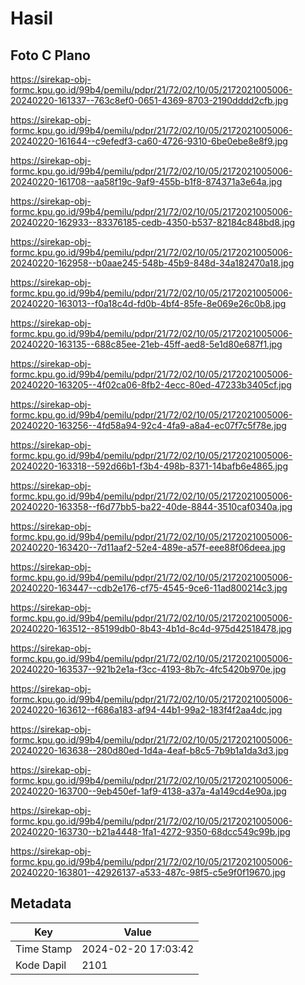 # Hasil

## Foto C Plano

https://sirekap-obj-formc.kpu.go.id/99b4/pemilu/pdpr/21/72/02/10/05/2172021005006-20240220-161337--763c8ef0-0651-4369-8703-2190dddd2cfb.jpg

https://sirekap-obj-formc.kpu.go.id/99b4/pemilu/pdpr/21/72/02/10/05/2172021005006-20240220-161644--c9efedf3-ca60-4726-9310-6be0ebe8e8f9.jpg

https://sirekap-obj-formc.kpu.go.id/99b4/pemilu/pdpr/21/72/02/10/05/2172021005006-20240220-161708--aa58f19c-9af9-455b-b1f8-874371a3e64a.jpg

https://sirekap-obj-formc.kpu.go.id/99b4/pemilu/pdpr/21/72/02/10/05/2172021005006-20240220-162933--83376185-cedb-4350-b537-82184c848bd8.jpg

https://sirekap-obj-formc.kpu.go.id/99b4/pemilu/pdpr/21/72/02/10/05/2172021005006-20240220-162958--b0aae245-548b-45b9-848d-34a182470a18.jpg

https://sirekap-obj-formc.kpu.go.id/99b4/pemilu/pdpr/21/72/02/10/05/2172021005006-20240220-163013--f0a18c4d-fd0b-4bf4-85fe-8e069e26c0b8.jpg

https://sirekap-obj-formc.kpu.go.id/99b4/pemilu/pdpr/21/72/02/10/05/2172021005006-20240220-163135--688c85ee-21eb-45ff-aed8-5e1d80e687f1.jpg

https://sirekap-obj-formc.kpu.go.id/99b4/pemilu/pdpr/21/72/02/10/05/2172021005006-20240220-163205--4f02ca06-8fb2-4ecc-80ed-47233b3405cf.jpg

https://sirekap-obj-formc.kpu.go.id/99b4/pemilu/pdpr/21/72/02/10/05/2172021005006-20240220-163256--4fd58a94-92c4-4fa9-a8a4-ec07f7c5f78e.jpg

https://sirekap-obj-formc.kpu.go.id/99b4/pemilu/pdpr/21/72/02/10/05/2172021005006-20240220-163318--592d66b1-f3b4-498b-8371-14bafb6e4865.jpg

https://sirekap-obj-formc.kpu.go.id/99b4/pemilu/pdpr/21/72/02/10/05/2172021005006-20240220-163358--f6d77bb5-ba22-40de-8844-3510caf0340a.jpg

https://sirekap-obj-formc.kpu.go.id/99b4/pemilu/pdpr/21/72/02/10/05/2172021005006-20240220-163420--7d11aaf2-52e4-489e-a57f-eee88f06deea.jpg

https://sirekap-obj-formc.kpu.go.id/99b4/pemilu/pdpr/21/72/02/10/05/2172021005006-20240220-163447--cdb2e176-cf75-4545-9ce6-11ad800214c3.jpg

https://sirekap-obj-formc.kpu.go.id/99b4/pemilu/pdpr/21/72/02/10/05/2172021005006-20240220-163512--85199db0-8b43-4b1d-8c4d-975d42518478.jpg

https://sirekap-obj-formc.kpu.go.id/99b4/pemilu/pdpr/21/72/02/10/05/2172021005006-20240220-163537--921b2e1a-f3cc-4193-8b7c-4fc5420b970e.jpg

https://sirekap-obj-formc.kpu.go.id/99b4/pemilu/pdpr/21/72/02/10/05/2172021005006-20240220-163612--f686a183-af94-44b1-99a2-183f4f2aa4dc.jpg

https://sirekap-obj-formc.kpu.go.id/99b4/pemilu/pdpr/21/72/02/10/05/2172021005006-20240220-163638--280d80ed-1d4a-4eaf-b8c5-7b9b1a1da3d3.jpg

https://sirekap-obj-formc.kpu.go.id/99b4/pemilu/pdpr/21/72/02/10/05/2172021005006-20240220-163700--9eb450ef-1af9-4138-a37a-4a149cd4e90a.jpg

https://sirekap-obj-formc.kpu.go.id/99b4/pemilu/pdpr/21/72/02/10/05/2172021005006-20240220-163730--b21a4448-1fa1-4272-9350-68dcc549c99b.jpg

https://sirekap-obj-formc.kpu.go.id/99b4/pemilu/pdpr/21/72/02/10/05/2172021005006-20240220-163801--42926137-a533-487c-98f5-c5e9f0f19670.jpg


## Metadata

| Key        | Value               |
| ---------- | ------------------- |
| Time Stamp | 2024-02-20 17:03:42 |
| Kode Dapil | 2101                |



